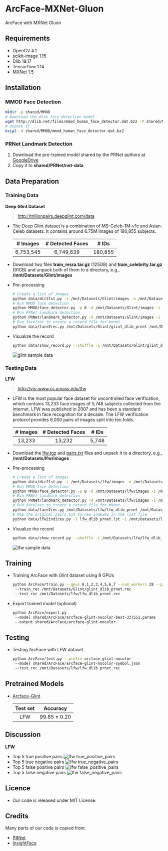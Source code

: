 # ArcFace-MXNet-Gluon
ArcFace with MXNet Gluon
## Requirements
+ OpenCV 4.1
+ scikit-image 1.15
+ Dlib 19.17
+ Tensorflow 1.14
+ MXNet 1.5
## Installation
### MMOD Face Detection
```bash
mkdir -p shared/MMOD                    
# Download the dlib face detection model
wget http://dlib.net/files/mmod_human_face_detector.dat.bz2 -P shared/MMOD
# Unpack it
bzip2 -d shared/MMOD/mmod_human_face_detector.dat.bz2
```
### PRNet Landmark Detection
1. Download the pre-trained model shared by the PRNet authors
 at [GoogleDrive](https://drive.google.com/file/d/1UoE-XuW1SDLUjZmJPkIZ1MLxvQFgmTFH/view?usp=sharing)
2. Copy it to **shared/PRNet/net-data**

## Data Preparation
### Training Data
**Deep Glint Dataset**
> http://trillionpairs.deepglint.com/data

+ The Deep Glint dataset is a combination of MS-Celeb-1M-v1c and Asian-Celeb datasets.
It contains around 6.75M images of 180,855 subjects.

  |# Images |# Detected Faces|# IDs  |
  |:-------:|:--------------:|:-----:|
  |6,753,545|    6,749,639   |180,855|
  
+ Download two files **train_msra.tar.gz** (125GB) and **train_celebrity.tar.gz** (91GB)
and unpack both of them to a directory, e.g., **/mnt/Datasets/Glint/images**
+ Pre-processing
  ```bash
  # Create a list of images
  python data/dir2lst.py -i /mnt/Datasets/Glint/images -o /mnt/Datasets/Glint/glint.lst
  # Run MMOD face detection
  python MMOD/face_detector.py -p 8 -d /mnt/Datasets/Glint/images -i /mnt/Datasets/Glint/glint.lst
  # Run PRNet landmark detection
  python PRNet/landmark_detector.py -d /mnt/Datasets/Glint/images -i /mnt/Datasets/Glint/glint_dlib.lst
  # Run face2rec to create a record file for mxnet
  python data/face2rec.py /mnt/Datasets/Glint/glint_dlib_prnet /mnt/Datasets/Glint/images --pack-label --num-thread 8
  ```
+ Visualize the record
  ```bash
  python data/show_record.py --shuffle -i /mnt/Datasets/Glint/glint_dlib_prnet.rec
  ```
  ![glint sample data](docs/glint-sample-data.png)
  <!-- .element height="50%" width="50%" -->
### Testing Data
**LFW**
> http://vis-www.cs.umass.edu/lfw
+ LFW is the most popular face dataset for uncontrolled face verification,
 which contains 13,233 face images of 5,748 subjects collected from the Internet.
 LFW was published in 2007 and has been a standard benchmark in face recognition for a decade.
 The LFW verification protocol provides 6,000 pairs of images split into ten folds.
  
  |# Images|# Detected Faces|# IDs|
  |:------:|:--------------:|:---:|
  | 13,233 |     13,232     |5,748|

+ Download the [lfw.tgz](http://vis-www.cs.umass.edu/lfw/lfw.tgz)
and [pairs.txt](http://vis-www.cs.umass.edu/lfw/pairs.txt) files
and unpack it to a directory, e.g., **/mnt/Datasets/lfw/images**
+ Pre-processing
  ```bash
  # Create a list of images
  python data/dir2lst.py -i /mnt/Datasets/lfw/images -o /mnt/Datasets/lfw/lfw.lst
  # Run MMOD face detection
  python MMOD/face_detector.py -p 8 -d /mnt/Datasets/lfw/images -i /mnt/Datasets/lfw/lfw.lst
  # Run PRNet landmark detection
  python PRNet/landmark_detector.py -d /mnt/Datasets/lfw/images -i /mnt/Datasets/lfw/lfw_dlib.lst
  # Run face2rec to create a record file for mxnet
  python data/face2rec.py /mnt/Datasets/lfw/lfw_dlib_prnet /mnt/Datasets/lfw/images --pack-label --num-thread 8
  # Map the original pairs.txt to new indexes in the list file
  python data/lfw2indices.py -l lfw_dlib_prnet.lst -i /mnt/Datasets/lfw
  ```
+ Visualize the record
  ```bash
  python data/show_record.py --shuffle -i /mnt/Datasets/lfw/lfw_dlib_prnet.rec
  ```
  ![lfw sample data](docs/lfw-sample-data.png)
  <!-- .element height="50%" width="50%" -->
  
## Training
+ Training ArcFace with Glint dataset using 8 GPUs
  ```bash
  python ArcFace/train.py --gpus 0,1,2,3,4,5,6,7 --num_workers 28 --prefix arcface-glint-nocolor --num_classes 180855
   --train_rec /mnt/Datasets/Glint/glint_dlib_prnet.rec
   --test_rec /mnt/Datasets/lfw/lfw_dlib_prnet.rec
  ```
+ Export trained model (optional)
  ```bash
  python ArcFace/export.py 
   --model shared/ArcFace/arcface-glint-nocolor-best-337551.params
   --output shared/ArcFace/arcface-glint-nocolor
  ```
## Testing
+ Testing ArcFace with LFW dataset
  ```bash
  python ArcFace/test.py --prefix arcface-glint-nocolor
   --model shared/ArcFace/arcface-glint-nocolor-symbol.json
   --test_rec /mnt/Datasets/lfw/lfw_dlib_prnet.rec
  ```
## Pretrained Models
+ [Arcface-Glint](https://www.dropbox.com/s/7sx6ntpkuadufpm/ArcFace-Glint.zip?dl=0)

  | Test set | Accuracy |
  |:--------:|:--------:|
  | LFW |  99.85 ± 0.20 |
  
## Discussion
**LFW**
+ Top 5 true positive pairs
  ![lfw true_positive_pairs](docs/lfw-true-positive.png)
  <!-- .element height="50%" width="50%" -->
+ Top 5 true negative pairs
  ![lfw true_negative_pairs](docs/lfw-true-negative.png)
  <!-- .element height="50%" width="50%" -->
+ Top 5 false positive pairs
  ![lfw false_positive_pairs](docs/lfw-false-positive.png)
  <!-- .element height="50%" width="50%" -->
+ Top 5 false negative pairs
  ![lfw false_negative_pairs](docs/lfw-false-negative.png)
  <!-- .element height="50%" width="50%" -->
## Licence
+ Our code is released under MIT License.
## Credits
Many parts of our code is copied from:
+ [PRNet](https://github.com/YadiraF/PRNet)
+ [InsightFace](https://github.com/deepinsight/insightface)
